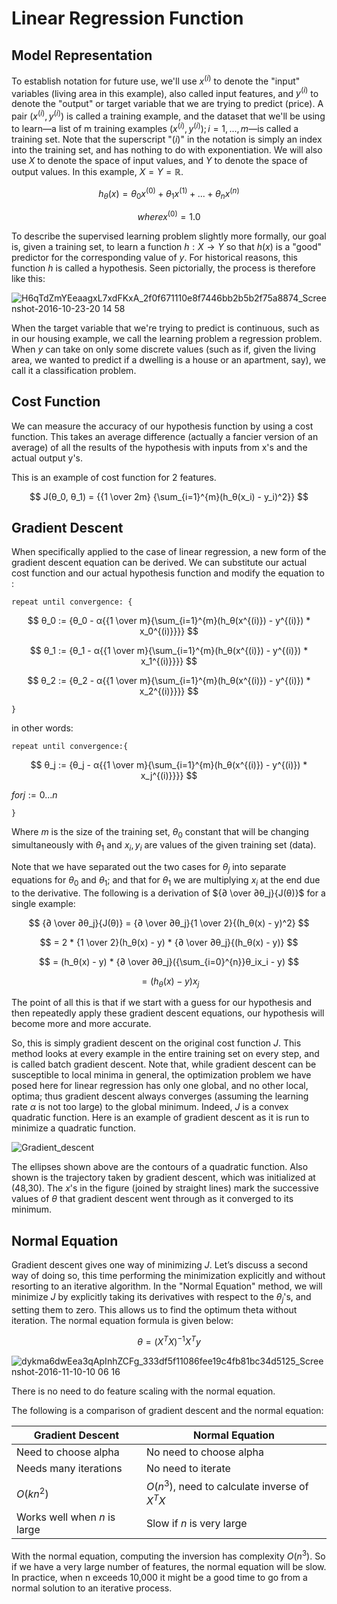 # Linear Regression Function

## Model Representation

To establish notation for future use, we'll use $x^{(i)}$ to denote the "input"
variables (living area in this example), also called input features,
and $y^{(i)}$ to denote the "output" or target variable that we are trying
to predict (price). A pair $(x^{(i)},y^{(i)})$ is called a training example,
and the dataset that we'll be using to learn—a list of m training
examples $(x^{(i)},y^{(i)});i=1,...,m$—is called a training set. Note that
the superscript "$(i)$" in the notation is simply an index into the training
set, and has nothing to do with exponentiation. We will also use $X$ to
denote the space of input values, and $Y$ to denote the space of output
values. In this example, $X = Y = ℝ$.

$$
h_θ(x) = θ_0x^{(0)} + θ_1x^{(1)} + ... + θ_nx^{(n)}
$$

$$
where x^{(0)} = 1.0
$$

To describe the supervised learning problem slightly more formally, our goal
is, given a training set, to learn a function $h : X → Y$ so that $h(x)$ is a
"good" predictor for the corresponding value of $y$. For historical reasons,
this function $h$ is called a hypothesis. Seen pictorially, the process is
therefore like this:

![H6qTdZmYEeaagxL7xdFKxA_2f0f671110e8f7446bb2b5b2f75a8874_Screenshot-2016-10-23-20 14 58](https://github.com/liangcorp/machine_learning_rust/assets/2737157/dd86f847-2c3b-4efd-ae57-284c1d266376)

When the target variable that we're trying to predict is continuous, such as
in our housing example, we call the learning problem a regression problem.
When $y$ can take on only some discrete values (such as if,
given the living area, we wanted to predict if a dwelling is a house or an
apartment, say), we call it a classification problem.

## Cost Function

We can measure the accuracy of our hypothesis function by using a cost function.
This takes an average difference (actually a fancier version of an average) of
all the results of the hypothesis with inputs from x's and the actual output y's.

This is an example of cost function for 2 features.

$$
J(θ_0, θ_1) = {{1 \over 2m} {\sum_{i=1}^{m}(h_θ(x_i) - y_i)^2}}
$$

## Gradient Descent

When specifically applied to the case of linear regression, a new form
of the gradient descent equation can be derived. We can substitute our
actual cost function and our actual hypothesis function and modify
the equation to :

`repeat until convergence: {`

$$
θ_0 := {θ_0 - α{{1 \over m}{\sum_{i=1}^{m}(h_θ(x^{(i)}) - y^{(i)}) * x_0^{(i)}}}}
$$

$$
θ_1 := {θ_1 - α{{1 \over m}{\sum_{i=1}^{m}(h_θ(x^{(i)}) - y^{(i)}) * x_1^{(i)}}}}
$$

$$
θ_2 := {θ_2 - α{{1 \over m}{\sum_{i=1}^{m}(h_θ(x^{(i)}) - y^{(i)}) * x_2^{(i)}}}}
$$

`}`

in other words:

`repeat until convergence:{`

$$
θ_j := {θ_j - α{{1 \over m}{\sum_{i=1}^{m}(h_θ(x^{(i)}) - y^{(i)}) * x_j^{(i)}}}}
$$

$for j:= 0...n$

`}`

Where $m$ is the size of the training set, $θ_0$ constant that will be
changing simultaneously with $θ_1$ and $x_i,y_i$ are values of the
given training set (data).

Note that we have separated out the two cases for $θ_j$ into separate equations
for $θ_0$ and $θ_1$; and that for $θ_1$ we are multiplying $x_i$ at the end due
to the derivative. The following is a derivation of ${∂ \over ∂θ_j}{J(θ)}$
for a single example:

$$
{∂ \over ∂θ_j}{J(θ)} = {∂ \over ∂θ_j}{1 \over 2}{(h_θ(x) - y)^2}
$$

$$
= 2 * {1 \over 2}(h_θ(x) - y) * {∂ \over ∂θ_j}{(h_θ(x) - y)}
$$

$$
= (h_θ(x) - y) * {∂ \over ∂θ_j}({\sum_{i=0}^{n}}θ_ix_i - y)
$$

$$
= (h_θ(x) - y)x_j
$$

The point of all this is that if we start with a guess for our hypothesis
and then repeatedly apply these gradient descent equations, our hypothesis
will become more and more accurate.

So, this is simply gradient descent on the original cost function $J$.
This method looks at every example in the entire training set on every step,
and is called batch gradient descent. Note that, while gradient descent can be
susceptible to local minima in general, the optimization problem we have posed
here for linear regression has only one global, and no other local, optima;
thus gradient descent always converges (assuming the learning rate $α$ is not
too large) to the global minimum. Indeed, $J$ is a convex quadratic function.
Here is an example of gradient descent as it is run to minimize a quadratic
function.

![Gradient_descent](https://github.com/liangcorp/machine_learning_c/assets/2737157/3b5f0e81-3de5-40e1-8fbf-4e064379a7b4)

The ellipses shown above are the contours of a quadratic function. Also shown
is the trajectory taken by gradient descent, which was initialized at (48,30).
The $x$'s in the figure (joined by straight lines) mark the successive values
of $θ$ that gradient descent went through as it converged to its minimum.

## Normal Equation

Gradient descent gives one way of minimizing $J$. Let’s discuss a second way
of doing so, this time performing the minimization explicitly and without
resorting to an iterative algorithm. In the "Normal Equation" method, we will
minimize $J$ by explicitly taking its derivatives with respect to the $θ_j$'s,
and setting them to zero. This allows us to find the optimum theta without
iteration. The normal equation formula is given below:

$$
θ = (X^TX)^{-1}X^Ty
$$

![dykma6dwEea3qApInhZCFg_333df5f11086fee19c4fb81bc34d5125_Screenshot-2016-11-10-10 06 16](https://github.com/liangcorp/machine_learning_rust/assets/2737157/babdc838-56d3-4e6d-b3f3-a3bef1d8dd9e)

There is no need to do feature scaling with the normal equation.

The following is a comparison of gradient descent and the normal equation:

| Gradient Descent             | Normal Equation                               |
| ---------------------------- | --------------------------------------------- |
| Need to choose alpha         | No need to choose alpha                       |
| Needs many iterations        | No need to iterate                            |
| $O(kn^2)$                    | $O(n^3)$, need to calculate inverse of $X^TX$ |
| Works well when $n$ is large | Slow if $n$ is very large                     |

With the normal equation, computing the inversion has complexity $O(n^3)$.
So if we have a very large number of features, the normal equation will be
slow. In practice, when n exceeds 10,000 it might be a good time to go
from a normal solution to an iterative process.
